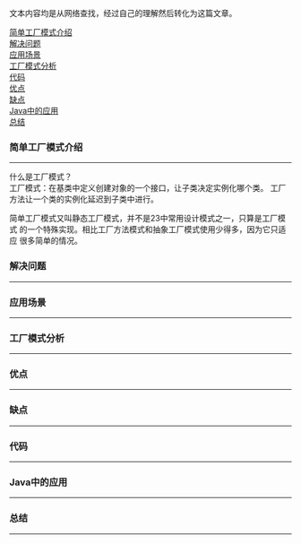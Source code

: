 文本内容均是从网络查找，经过自己的理解然后转化为这篇文章。

<a href="#1">简单工厂模式介绍</a></br>
<a href="#2">解决问题</a></br>
<a href="#3">应用场景</a></br>
<a href="#4">工厂模式分析</a></br>
<a href="#5">代码</a></br>
<a href="#6">优点</a></br>
<a href="#7">缺点</a></br>
<a href="#8">Java中的应用</a></br>
<a href="#9">总结</a></br>

### <a name="1">简单工厂模式介绍</a>

---
什么是工厂模式？</br>
工厂模式：在基类中定义创建对象的一个接口，让子类决定实例化哪个类。
工厂方法让一个类的实例化延迟到子类中进行。</br>

简单工厂模式又叫静态工厂模式，并不是23中常用设计模式之一，只算是工厂模式
的一个特殊实现。相比工厂方法模式和抽象工厂模式使用少得多，因为它只适应
很多简单的情况。

### <a name="2">解决问题</a>

---
### <a name="3">应用场景</a>

---
### <a name="4">工厂模式分析</a>

---
### <a name="5">优点</a>

---
### <a name="6">缺点</a>

---
### <a name="7">代码</a>

---
### <a name="8">Java中的应用</a>

---
### <a name="9">总结</a>

---





